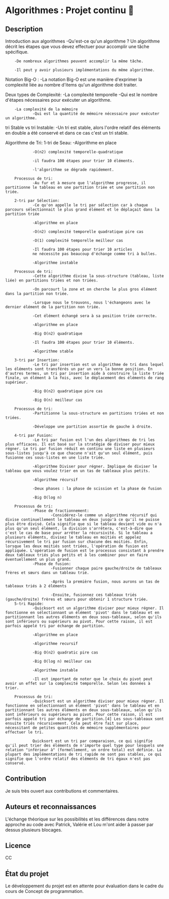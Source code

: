 # Algorithmes : Projet continu :round_pushpin:

[comment]: # (Définir un nom de projet qui explique sommairement ce dernier.)

[comment]: # (Je vais utiliser le code [comment]: #  pour ajouter des commentaires dans mes readme qui fonctionneront sur plusieurs plateforme mettant en forme le markdown)

[comment]: # (Source: https://stackoverflow.com/questions/4823468/comments-in-markdown)

[comment]: # (Utilisateur: Nick Volynkin)

## Description

[comment]: # (Il faut expliquer ce que le projet fait exactement. Il faut décrire le contexte du projet ainsi qu’offrir des ressources externes pour les termes pouvant être moins connus par les visiteurs. Si jamais ce projet est une solution alternative à un autre, il est important de le mentionner dans cette section.)
Introduction aux algorithmes
        -Qu'est-ce qu'un algorithme ? Un algorithme décrit les étapes que vous devez effectuer pour accomplir une tâche spécifique.

        -De nombreux algorithmes peuvent accomplir la même tâche.
        
        -Il peut y avoir plusieurs implémentations du même algorithme.

Notation Big-O :
        -La notation Big-O est une manière d'exprimer la complexité liée au nombre d'items qu'un algorithme doit traiter.

Deux types de Complexité:
        -La complexité temporelle
                -Qui est le nombre d'étapes nécessaires pour exécuter un algorithme.

        -La complexité de la mémoire
                -Qui est la quantité de mémoire nécessaire pour exécuter un algorithme.

tri Stable vs tri Instable:
        -Un tri est stable, alors l'ordre relatif des éléments en double a été conservé et dans ce cas c'est un tri stable.

Algorithme de Tri:
        1-tri de Seau:
                -Algorithme en place

                -O(n2) complexité temporelle-quadratique

                -il faudra 100 étapes pour trier 10 éléments.

                -l'algorithme se dégrade rapidement.

        Processus de tri:
                -Au fur et à mesure que l'algorithme progresse, il partitionne le tableau en une partition triée et une partition non triée.

        2-tri par Sélection:
                -Ce qu'on appelle le tri par sélection car à chaque parcours sélectionnait le plus grand élément et le déplaçait dans la partition triée

                -Algorithme en place

                -O(n2) complexité temporelle quadratique pire cas

                -O(1) complexité temporelle meilleur cas

                -Il faudra 100 étapes pour trier 10 articles
                ne nécessite pas beaucoup d'échange comme tri à bulles.

                -Algorithme instable

        Processus de tri:
                -Cette algorithme divise la sous-structure (tableau, liste liée) en partitions triées et non triées.

                -On parcourt la zone et on cherche le plus gros élément dans la partition non triée.

                -Lorsque nous le trouvons, nous l'échangeons avec le dernier élément de la partition non triée.

                -Cet élément échangé sera à sa position triée correcte.

                -Algorithme en place

                -Big O(n2) quadratique

                -Il faudra 100 étapes pour trier 10 éléments.

                -Algorithme stable

        3-tri par Insertion:
                -Le tri par insertion est un algorithme de tri dans lequel les éléments sont transférés un par un vers la bonne position. En d'autres termes, un tri par insertion aide à construire la liste triée finale, un élément à la fois, avec le déplacement des éléments de rang supérieur.

                -Big O(n2) quadratique pire cas

                -Big O(n) meilleur cas

        Processus de tri:
                -Partitionne la sous-structure en partitions triées et non triées.

                -Développe une partition assortie de gauche à droite.

        4-tri par Fusion:
                -Le tri par fusion est l'un des algorithmes de tri les plus efficaces. Il est basé sur la stratégie de diviser pour mieux régner. Le tri par fusion réduit en continu une liste en plusieurs sous-listes jusqu'à ce que chacune n'ait qu'un seul élément, puis fusionne ces sous-listes en une liste triée.

                -Algorithme Diviser pour régner. Implique de diviser le tableau que vous voulez trier en un tas de tableaux plus petits.

                -Algorithme récursif

                -Deux phases : la phase de scission et la phase de fusion

                -Big O(log n)

        Processus de tri:
                -Phase de fractionnement:
                        -Considérez-le comme un algorithme récursif qui divise continuellement le tableau en deux jusqu'à ce qu'il ne puisse plus être divisé. Cela signifie que si le tableau devient vide ou n'a plus qu'un seul élément, la division s'arrêtera, c'est-à-dire que c'est le cas de base pour arrêter la récursivité. Si le tableau a plusieurs éléments, divisez le tableau en moitiés et appelez récursivement le tri par fusion sur chacune des moitiés. Enfin, lorsque les deux moitiés sont triées, l'opération de fusion est appliquée. L'opération de fusion est le processus consistant à prendre deux tableaux triés plus petits et à les combiner pour en faire éventuellement un plus grand.
                -Phase de fusion:
                        -Fusionner chaque paire gauche/droite de tableaux frères et sœurs dans un tableau trié.

                        -Après la première fusion, nous aurons un tas de tableaux triés à 2 éléments

                        -Ensuite, fusionnez ces tableaux triés (gauche/droite) frères et sœurs pour obtenir 1 structure triée.
        5-tri Rapide:
                -Quicksort est un algorithme diviser pour mieux régner. Il fonctionne en sélectionnant un élément 'pivot' dans le tableau et en partitionnant les autres éléments en deux sous-tableaux, selon qu'ils sont inférieurs ou supérieurs au pivot. Pour cette raison, il est parfois appelé tri par échange de partition.

                -Algorithme en place

                -Algorithme recursif

                -Big O(n2) quadratic pire cas

                -Big O(log n) meilleur cas

                -Algorithme instable

                -Il est important de noter que le choix du pivot peut avoir un effet sur la complexité temporelle. Selon les données à trier.
                
        Processus de tri:
                -Quicksort est un algorithme diviser pour mieux régner. Il fonctionne en sélectionnant un élément 'pivot' dans le tableau et en partitionnant les autres éléments en deux sous-tableaux, selon qu'ils sont inférieurs ou supérieurs au pivot. Pour cette raison, il est parfois appelé tri par échange de partition.[4] Les sous-tableaux sont ensuite triés récursivement. Cela peut être fait sur place, nécessitant de petites quantités de mémoire supplémentaires pour effectuer le tri.

                Quicksort est un tri par comparaison, ce qui signifie qu'il peut trier des éléments de n'importe quel type pour lesquels une relation "inférieur à" (formellement, un ordre total) est définie. La plupart des implémentations de tri rapide ne sont pas stables, ce qui signifie que l'ordre relatif des éléments de tri égaux n'est pas conservé.


[comment]: # (## Aide visuelle)

[comment]: # (Tout dépendant du type de projet, il peut être fort intéressant d’ajouter des supports visuels en faciliter la compréhension.)


[comment]: # (## Installation)

[comment]: # (Si jamais le projet nécessite l’installation de logiciels ou bibliothèque supplémentaire, il est important de le préciser ici. De plus, il faut prendre en considération que les visiteurs risquent souvent d’être des personnes plus novices. Par conséquent, il est utile de bien décrire chaque étape de l’installation de ce matériel supplémentaire.)

[comment]: # (## Support)

[comment]: # (Indiquez ici les endroits où les utilisateurs peuvent avoir accès à de l’aide : adresse de courriel, forum de discussion, etc.)


[comment]: # (## Feuille de route)

[comment]: # (Si jamais le projet est toujours en production, c’est une bonne idée de présenter une feuille de route qui indique les ajouts futurs.)

## Contribution

[comment]: # (Il est important de préciser si vous êtes ouverts à des contributions et les spécifications autour de ces dernières.)
Je suis très ouvert aux contributions et commentaires.

[comment]: # (Il est aussi utile de présenter les prérequis au développement du projet tel que des variables d’environnement à modifier ou l’exécution préalable de routines.)


## Auteurs et reconnaissances
L'échange théorique sur les possibilités et les différences dans notre approche au code avec Patrick, Valérie et Lou m'ont aider à passer par dessus plusieurs blocages.

[comment]: # (Il est important de reconnaître les personnes ayant contribué au projet, ainsi que de remercier les personnes ayant offert du support.)


## Licence
CC


## État du projet
Le développement du projet est en attente pour évaluation dans le cadre du cours de Concept de programmation.
